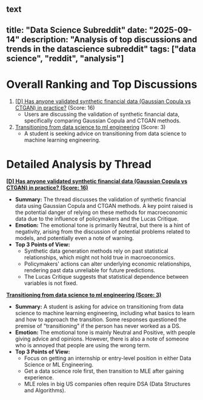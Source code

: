 text
---
title: "Data Science Subreddit"
date: "2025-09-14"
description: "Analysis of top discussions and trends in the datascience subreddit"
tags: ["data science", "reddit", "analysis"]
---

# Overall Ranking and Top Discussions
1.  [[D] Has anyone validated synthetic financial data (Gaussian Copula vs CTGAN) in practice?](https://www.reddit.com/r/datascience/comments/1ngj3v5/has_anyone_validated_synthetic_financial_data/) (Score: 16)
    *   Users are discussing the validation of synthetic financial data, specifically comparing Gaussian Copula and CTGAN methods.
2.  [Transitioning from data science to ml engineering](https://www.reddit.com/r/datascience/comments/1ngvcis/transitioning_from_data_science_to_ml_engineering/) (Score: 3)
    *   A student is seeking advice on transitioning from data science to machine learning engineering.

# Detailed Analysis by Thread
**[[D] Has anyone validated synthetic financial data (Gaussian Copula vs CTGAN) in practice? (Score: 16)](https://www.reddit.com/r/datascience/comments/1ngj3v5/has_anyone_validated_synthetic_financial_data/)**
*   **Summary:** The thread discusses the validation of synthetic financial data using Gaussian Copula and CTGAN methods. A key point raised is the potential danger of relying on these methods for macroeconomic data due to the influence of policymakers and the Lucas Critique.
*   **Emotion:** The emotional tone is primarily Neutral, but there is a hint of negativity, arising from the discussion of potential problems related to models, and potentially even a note of warning.
*   **Top 3 Points of View:**
    *   Synthetic data generation methods rely on past statistical relationships, which might not hold true in macroeconomics.
    *   Policymakers' actions can alter underlying economic relationships, rendering past data unreliable for future predictions.
    *   The Lucas Critique suggests that statistical dependence between variables is not fixed.

**[Transitioning from data science to ml engineering (Score: 3)](https://www.reddit.com/r/datascience/comments/1ngvcis/transitioning_from_data_science_to_ml_engineering/)**
*   **Summary:** A student is asking for advice on transitioning from data science to machine learning engineering, including what basics to learn and how to approach the transition. Some responses questioned the premise of "transitioning" if the person has never worked as a DS.
*   **Emotion:** The emotional tone is mainly Neutral and Positive, with people giving advice and opinions. However, there is also a note of someone who is annoyed that people are using the wrong term.
*   **Top 3 Points of View:**
    *   Focus on getting an internship or entry-level position in either Data Science or ML Engineering.
    *   Get a data science role first, then transition to MLE after gaining experience.
    *   MLE roles in big US companies often require DSA (Data Structures and Algorithms).
